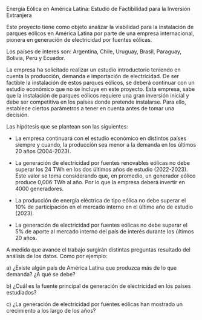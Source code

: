 Energía Eólica en América Latina: Estudio de Factibilidad para la Inversión Extranjera

Este proyecto tiene como objeto analizar la viabilidad para la instalación de parques eólicos en América Latina por parte de una empresa internacional, pionera en generación de electricidad por fuentes eólicas.

Los países de interes son: Argentina, Chile, Uruguay, Brasil, Paraguay, Bolivia, Perú y Ecuador.

La empresa ha solicitado realizar un estudio introductorio teniendo en cuenta la producción, demanda e importación de electricidad. De ser factible la instalación de estos parques eólicos, se deberá continuar con un estudio económico que no se incluye en este proyecto. Esta empresa, sabe que la instalación de parques eólicos requiere una gran inversión inicial y debe ser competitiva en los países donde pretende instalarse. Para ello, establece ciertos parámetros a tener en cuenta antes de tomar una decisión.

Las hipótesis que se plantean son las siguientes:

- La empresa continuará con el estudio económico en distintos países siempre y cuando, la producción sea menor a la demanda en los últimos 20 años (2004-2023).

- La generación de electricidad por fuentes renovables eólicas no debe superar los 24 TWh en los dos últimos años de estudio (2022-2023). Este valor se toma considerando que, en promedio, un generador eólico produce 0,006 TWh al año. Por lo que la empresa deberá invertir en 4000 generadores.

- La producción de energía eléctrica de tipo eólica no debe superar el 10% de participación en el mercado interno en el último año de estudio (2023).

- La generación de electricidad por fuentes eólicas no debe superar el 5% de aporte al mercado interno del país de interés durante los últimos 20 años.

A medida que avance el trabajo surgirán distintas preguntas resultado del análisis de los datos. Como por ejemplo:

a) ¿Existe algún país de América Latina que produzca más de lo que demanda? ¿A qué se debe?

b) ¿Cuál es la fuente principal de generación de electricidad en los países estudiados?

c) ¿La generación de electricidad por fuentes eólicas han mostrado un crecimiento a los largo de los años?
